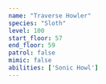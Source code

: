 ```yaml
---
name: "Traverse Howler"
species: "Sloth"
level: 100
start_floor: 57
end_floor: 59
patrol: false
mimic: false
abilities: ['Sonic Howl']
---
```

